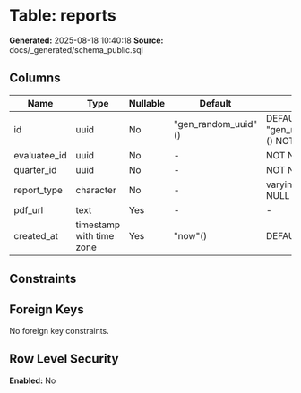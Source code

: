 ﻿# Table: reports

**Generated:** 2025-08-18 10:40:18
**Source:** docs/_generated/schema_public.sql

## Columns

| Name | Type | Nullable | Default | Notes |
|------|------|----------|---------|-------|
| id | uuid | No | "gen_random_uuid"() | DEFAULT "gen_random_uuid"() NOT NULL |
| evaluatee_id | uuid | No | - | NOT NULL |
| quarter_id | uuid | No | - | NOT NULL |
| report_type | character | No | - | varying(50) NOT NULL |
| pdf_url | text | Yes | - | - |
| created_at | timestamp with time zone | Yes | "now"() | DEFAULT "now"() |


## Constraints



## Foreign Keys

No foreign key constraints.


## Row Level Security

**Enabled:** No


